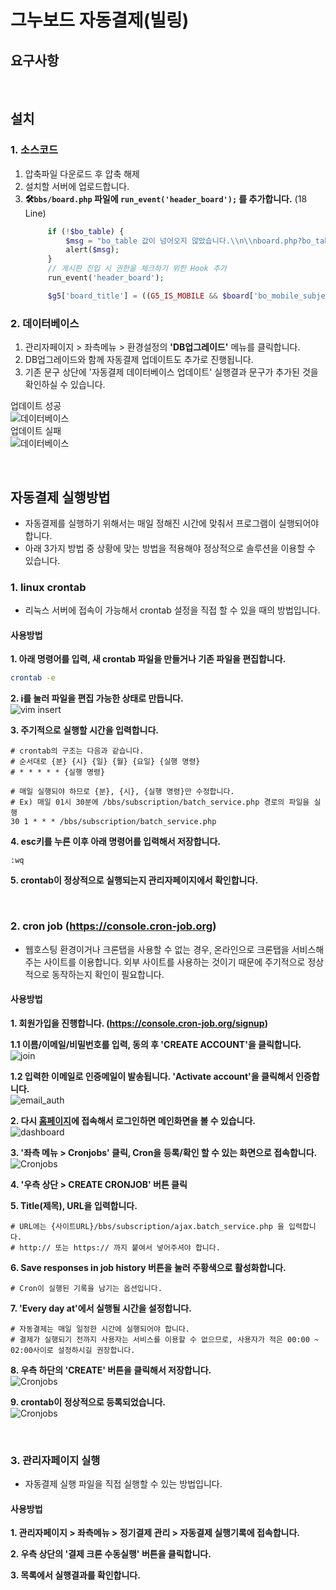# **그누보드 자동결제(빌링)**

## **요구사항**

<br>

## **설치**

### **1. 소스코드**
1. 압축파일 다운로드 후 압축 해제
2. 설치할 서버에 업로드합니다.
3. **🛠️`bbs/board.php` 파일에 `run_event('header_board');` 를 추가합니다.** (18 Line)
   ```php
        if (!$bo_table) {
            $msg = "bo_table 값이 넘어오지 않았습니다.\\n\\nboard.php?bo_table=code 와 같은 방식으로 넘겨 주세요.";
            alert($msg);
        }
        // 게시판 진입 시 권한을 체크하기 위한 Hook 추가 
        run_event('header_board');

        $g5['board_title'] = ((G5_IS_MOBILE && $board['bo_mobile_subject']) ? $board['bo_mobile_subject'] : $board['bo_subject']);
   ```

### **2. 데이터베이스**
1. 관리자페이지 > 좌측메뉴 > 환경설정의 **'DB업그레이드'** 메뉴를 클릭합니다.
2. DB업그레이드와 함께 자동결제 업데이트도 추가로 진행됩니다.
3. 기존 문구 상단에 '자동결제 데이터베이스 업데이트' 실행결과 문구가 추가된 것을 확인하실 수 있습니다.

업데이트 성공
<br>
![데이터베이스](./img/admin_db_upgrade_1.png "성공")
<br>
업데이트 실패
<br>
![데이터베이스](./img/admin_db_upgrade_2.png "실패")


<br>

## **자동결제 실행방법**

- 자동결제를 실행하기 위해서는 매일 정해진 시간에 맞춰서 프로그램이 실행되어야 합니다.
- 아래 3가지 방법 중 상황에 맞는 방법을 적용해야 정상적으로 솔루션을 이용할 수 있습니다.


### **1. linux crontab**
- 리눅스 서버에 접속이 가능해서 crontab 설정을 직접 할 수 있을 때의 방법입니다.

#### **사용방법**

**1. 아래 명령어를 입력, 새 crontab 파일을 만들거나 기존 파일을 편집합니다.**
```bash
crontab -e
```

**2. i를 눌러 파일을 편집 가능한 상태로 만듭니다.**
<br>
![vim insert](./img/linux_crontab_1.png "title")


**3. 주기적으로 실행할 시간을 입력합니다.**
```vim
# crontab의 구조는 다음과 같습니다.
# 순서대로 {분} {시} {일} {월} {요일} {실행 명령}
# * * * * * {실행 명령}

# 매일 실행되야 하므로 {분}, {시}, {실행 명령}만 수정합니다.
# Ex) 매일 01시 30분에 /bbs/subscription/batch_service.php 경로의 파일을 실행
30 1 * * * /bbs/subscription/batch_service.php
```

**4. esc키를 누른 이후 아래 명령어를 입력해서 저장합니다.**
```vim
:wq
```

**5. crontab이 정상적으로 실행되는지 관리자페이지에서 확인합니다.**

<br>

### **2. cron job (https://console.cron-job.org)**
- 웹호스팅 환경이거나 크론탭을 사용할 수 없는 경우, 온라인으로 크론탭을 서비스해주는 사이트를 이용합니다. 외부 사이트를 사용하는 것이기 때문에 주기적으로  정상적으로 동작하는지 확인이 필요합니다.

#### **사용방법**

**1. 회원가입을 진행합니다. (https://console.cron-job.org/signup)**

**1.1 이름/이메일/비밀번호를 입력, 동의 후 'CREATE ACCOUNT'을 클릭합니다.**
<br>
![join](./img/cronjob_join.png)

**1.2 입력한 이메일로 인증메일이 발송됩니다. 'Activate account'을 클릭해서 인증합니다.**
<br>
![email_auth](./img/cronjob_email_auth.png)

**2. 다시 [홈페이지](https://console.cron-job.org)에 접속해서 로그인하면 메인화면을 볼 수 있습니다.**
<br>
![dashboard](./img/cronjob_main.png)

**3. '좌측 메뉴 > Cronjobs' 클릭, Cron을 등록/확인 할 수 있는 화면으로 접속합니다.**
<br>
![Cronjobs](./img/cronjob_main_left_menu.png)

**4. '우측 상단 > CREATE CRONJOB' 버튼 클릭**

**5. Title(제목), URL을 입력합니다.**
```
# URL에는 {사이트URL}/bbs/subscription/ajax.batch_service.php 을 입력합니다.
# http:// 또는 https:// 까지 붙여서 넣어주셔야 합니다.
```

**6. Save responses in job history 버튼을 눌러 주황색으로 활성화합니다.**
```
# Cron이 실행된 기록을 남기는 옵션입니다.
```

**7. 'Every day at'에서 실행될 시간을 설정합니다.**
```
# 자동결제는 매일 일정한 시간에 실행되어야 합니다.
# 결제가 실행되기 전까지 사용자는 서비스를 이용할 수 없으므로, 사용자가 적은 00:00 ~ 02:00사이로 설정하시길 권장합니다.
```

**8. 우측 하단의 'CREATE' 버튼을 클릭해서 저장합니다.**
<br>
![Cronjobs](./img/cronjob_create_set_time.png)

**9. crontab이 정상적으로 등록되었습니다.**
<br>
![Cronjobs](./img/cronjob_list.png)

<br>

### **3. 관리자페이지 실행**
- 자동결제 실행 파일을 직접 실행할 수 있는 방법입니다.
  
#### **사용방법**

**1. 관리자페이지 > 좌측메뉴 > 정기결제 관리 > 자동결제 실행기록에 접속합니다.**

**2. 우측 상단의 '결제 크론 수동실행' 버튼을 클릭합니다.**

**3. 목록에서 실행결과를 확인합니다.**
